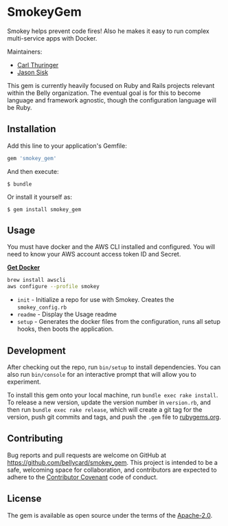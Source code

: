 # SmokeyGem

Smokey helps prevent code fires! Also he makes it easy to run complex multi-service apps with Docker.

Maintainers:
* [Carl Thuringer](https://github.com/carlthuringer)
* [Jason Sisk](https://github.com/sisk)

This gem is currently heavily focused on Ruby and Rails projects relevant within 
the Belly organization. The eventual goal is for this to become language and 
framework agnostic, though the configuration language will be Ruby. 

## Installation

Add this line to your application's Gemfile:

```ruby
gem 'smokey_gem'
```

And then execute:

    $ bundle

Or install it yourself as:

    $ gem install smokey_gem

## Usage

You must have docker and the AWS CLI installed and configured. You will need to know your AWS account access token ID 
and Secret.

[**Get Docker**](https://www.docker.com/products/overview)


```bash
brew install awscli
aws configure --profile smokey
```

* `init` - Initialize a repo for use with Smokey. Creates the `smokey_config.rb`
* `readme` - Display the Usage readme
* `setup` - Generates the docker files from the configuration, runs all setup hooks, then boots the application.

## Development

After checking out the repo, run `bin/setup` to install dependencies. You can also run `bin/console` for an interactive prompt that will allow you to experiment.

To install this gem onto your local machine, run `bundle exec rake install`. To release a new version, update the version number in `version.rb`, and then run `bundle exec rake release`, which will create a git tag for the version, push git commits and tags, and push the `.gem` file to [rubygems.org](https://rubygems.org).

## Contributing

Bug reports and pull requests are welcome on GitHub at https://github.com/bellycard/smokey_gem. This project is intended to be a safe, welcoming space for collaboration, and contributors are expected to adhere to the [Contributor Covenant](http://contributor-covenant.org) code of conduct.


## License

The gem is available as open source under the terms of the [Apache-2.0](https://www.apache.org/licenses/LICENSE-2.0).

